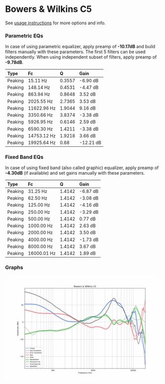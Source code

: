 # Bowers & Wilkins C5
See [usage instructions](https://github.com/jaakkopasanen/AutoEq#usage) for more options and info.

### Parametric EQs
In case of using parametric equalizer, apply preamp of **-10.17dB** and build filters manually
with these parameters. The first 5 filters can be used independently.
When using independent subset of filters, apply preamp of **-9.78dB**.

| Type    | Fc          |      Q | Gain      |
|:--------|:------------|:-------|:----------|
| Peaking | 15.11 Hz    | 0.3557 | -6.90 dB  |
| Peaking | 148.14 Hz   | 0.4531 | -4.47 dB  |
| Peaking | 863.94 Hz   | 0.8648 | 3.52 dB   |
| Peaking | 2025.55 Hz  | 2.7365 | 3.53 dB   |
| Peaking | 11622.96 Hz | 1.9044 | 9.16 dB   |
| Peaking | 3350.66 Hz  | 3.8374 | -3.38 dB  |
| Peaking | 5926.95 Hz  | 0.6146 | 2.59 dB   |
| Peaking | 6590.30 Hz  | 1.4211 | -3.38 dB  |
| Peaking | 14753.12 Hz | 1.9218 | 3.66 dB   |
| Peaking | 19925.64 Hz | 0.68   | -12.21 dB |

### Fixed Band EQs
In case of using fixed band (also called graphic) equalizer, apply preamp of **-4.30dB**
(if available) and set gains manually with these parameters.

| Type    | Fc          |      Q | Gain     |
|:--------|:------------|:-------|:---------|
| Peaking | 31.25 Hz    | 1.4142 | -6.87 dB |
| Peaking | 62.50 Hz    | 1.4142 | -3.08 dB |
| Peaking | 125.00 Hz   | 1.4142 | -4.16 dB |
| Peaking | 250.00 Hz   | 1.4142 | -3.29 dB |
| Peaking | 500.00 Hz   | 1.4142 | 0.77 dB  |
| Peaking | 1000.00 Hz  | 1.4142 | 2.63 dB  |
| Peaking | 2000.00 Hz  | 1.4142 | 3.50 dB  |
| Peaking | 4000.00 Hz  | 1.4142 | -1.73 dB |
| Peaking | 8000.00 Hz  | 1.4142 | 3.67 dB  |
| Peaking | 16000.01 Hz | 1.4142 | 1.89 dB  |

### Graphs
![](./Bowers%20&%20Wilkins%20C5.png)